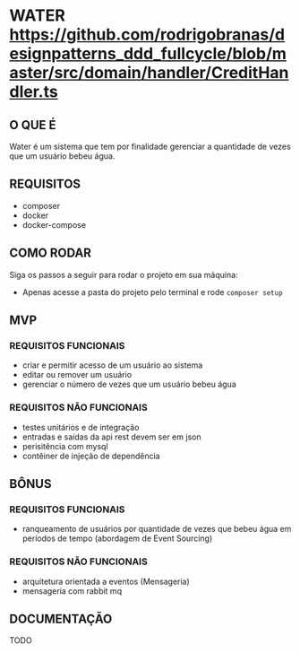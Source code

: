 # WATER https://github.com/rodrigobranas/designpatterns_ddd_fullcycle/blob/master/src/domain/handler/CreditHandler.ts

## O QUE É

Water é um sistema que tem por finalidade gerenciar a quantidade de vezes que um usuário bebeu água.

## REQUISITOS

- composer
- docker
- docker-compose

## COMO RODAR

Siga os passos a seguir para rodar o projeto em sua máquina:

- Apenas acesse a pasta do projeto pelo terminal e rode `composer setup`

## MVP

### REQUISITOS FUNCIONAIS

- criar e permitir acesso de um usuário ao sistema
- editar ou remover um usuário
- gerenciar o número de vezes que um usuário bebeu água

### REQUISITOS NÃO FUNCIONAIS

- testes unitários e de integração
- entradas e saídas da api rest devem ser em json
- perisitência com mysql
- contêiner de injeção de dependência

## BÔNUS

### REQUISITOS FUNCIONAIS

- ranqueamento de usuários por quantidade de vezes que bebeu água em períodos de tempo (abordagem de Event Sourcing)

### REQUISITOS NÃO FUNCIONAIS

- arquitetura orientada a eventos (Mensageria)
- mensageria com rabbit mq

## DOCUMENTAÇÃO

TODO